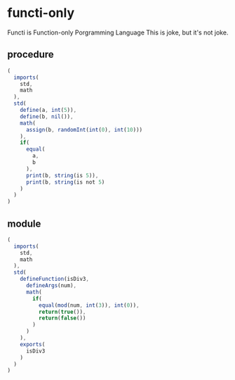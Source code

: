 # functi-only
Functi is Function-only Porgramming Language
This is joke, but it's not joke.

## procedure
```javascript
(
  imports(
    std,
    math
  ),
  std(
    define(a, int(5)),
    define(b, nil()),
    math(
      assign(b, randomInt(int(0), int(10)))
    ),
    if(
      equal(
        a,
        b
      ),
      print(b, string(is 5)),
      print(b, string(is not 5)
    )
  )
)
```

## module
```javascript
(
  imports(
    std,
    math
  ),
  std(
    defineFunction(isDiv3,
      defineArgs(num),
      math(
        if(
          equal(mod(num, int(3)), int(0)),
          return(true()),
          return(false())
        )
      )
    ),
    exports(
      isDiv3
    )
  )
)
```
